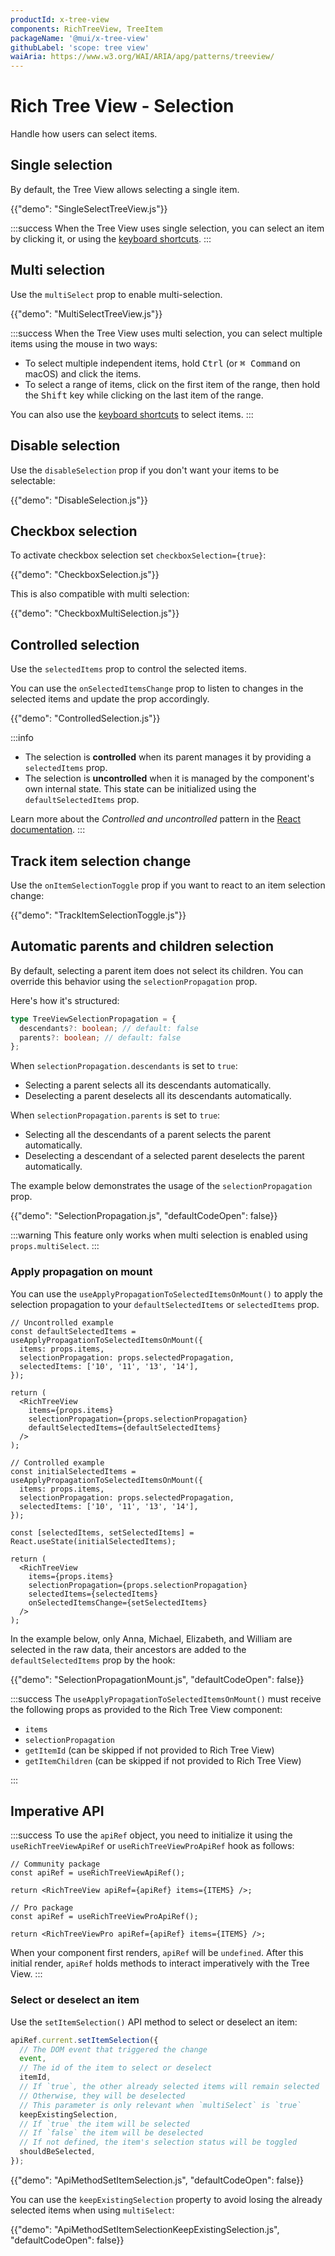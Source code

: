 ```yaml
---
productId: x-tree-view
components: RichTreeView, TreeItem
packageName: '@mui/x-tree-view'
githubLabel: 'scope: tree view'
waiAria: https://www.w3.org/WAI/ARIA/apg/patterns/treeview/
---
```


# Rich Tree View - Selection

<p class="description">Handle how users can select items.</p>

## Single selection

By default, the Tree View allows selecting a single item.

{{"demo": "SingleSelectTreeView.js"}}

:::success
When the Tree View uses single selection, you can select an item by clicking it,
or using the [keyboard shortcuts](/x/react-tree-view/accessibility/#on-single-select-trees).
:::

## Multi selection

Use the `multiSelect` prop to enable multi-selection.

{{"demo": "MultiSelectTreeView.js"}}

:::success
When the Tree View uses multi selection, you can select multiple items using the mouse in two ways:

- To select multiple independent items, hold <kbd class="key">Ctrl</kbd> (or <kbd class="key">⌘ Command</kbd> on macOS) and click the items.
- To select a range of items, click on the first item of the range, then hold the <kbd class="key">Shift</kbd> key while clicking on the last item of the range.

You can also use the [keyboard shortcuts](/x/react-tree-view/accessibility/#on-multi-select-trees) to select items.
:::

## Disable selection

Use the `disableSelection` prop if you don't want your items to be selectable:

{{"demo": "DisableSelection.js"}}

## Checkbox selection

To activate checkbox selection set `checkboxSelection={true}`:

{{"demo": "CheckboxSelection.js"}}

This is also compatible with multi selection:

{{"demo": "CheckboxMultiSelection.js"}}

## Controlled selection

Use the `selectedItems` prop to control the selected items.

You can use the `onSelectedItemsChange` prop to listen to changes in the selected items and update the prop accordingly.

{{"demo": "ControlledSelection.js"}}

:::info

- The selection is **controlled** when its parent manages it by providing a `selectedItems` prop.
- The selection is **uncontrolled** when it is managed by the component's own internal state. This state can be initialized using the `defaultSelectedItems` prop.

Learn more about the _Controlled and uncontrolled_ pattern in the [React documentation](https://react.dev/learn/sharing-state-between-components#controlled-and-uncontrolled-components).
:::

## Track item selection change

Use the `onItemSelectionToggle` prop if you want to react to an item selection change:

{{"demo": "TrackItemSelectionToggle.js"}}

## Automatic parents and children selection

By default, selecting a parent item does not select its children. You can override this behavior using the `selectionPropagation` prop.

Here's how it's structured:

```ts
type TreeViewSelectionPropagation = {
  descendants?: boolean; // default: false
  parents?: boolean; // default: false
};
```

When `selectionPropagation.descendants` is set to `true`:

- Selecting a parent selects all its descendants automatically.
- Deselecting a parent deselects all its descendants automatically.

When `selectionPropagation.parents` is set to `true`:

- Selecting all the descendants of a parent selects the parent automatically.
- Deselecting a descendant of a selected parent deselects the parent automatically.

The example below demonstrates the usage of the `selectionPropagation` prop.

{{"demo": "SelectionPropagation.js", "defaultCodeOpen": false}}

:::warning
This feature only works when multi selection is enabled using `props.multiSelect`.
:::

### Apply propagation on mount

You can use the `useApplyPropagationToSelectedItemsOnMount()` to apply the selection propagation to your `defaultSelectedItems` or `selectedItems` prop.

```tsx
// Uncontrolled example
const defaultSelectedItems = useApplyPropagationToSelectedItemsOnMount({
  items: props.items,
  selectionPropagation: props.selectedPropagation,
  selectedItems: ['10', '11', '13', '14'],
});

return (
  <RichTreeView
    items={props.items}
    selectionPropagation={props.selectionPropagation}
    defaultSelectedItems={defaultSelectedItems}
  />
);
```

```tsx
// Controlled example
const initialSelectedItems = useApplyPropagationToSelectedItemsOnMount({
  items: props.items,
  selectionPropagation: props.selectedPropagation,
  selectedItems: ['10', '11', '13', '14'],
});

const [selectedItems, setSelectedItems] = React.useState(initialSelectedItems);

return (
  <RichTreeView
    items={props.items}
    selectionPropagation={props.selectionPropagation}
    selectedItems={selectedItems}
    onSelectedItemsChange={setSelectedItems}
  />
);
```

In the example below, only Anna, Michael, Elizabeth, and William are selected in the raw data, their ancestors are added to the `defaultSelectedItems` prop by the hook:

{{"demo": "SelectionPropagationMount.js", "defaultCodeOpen": false}}

:::success
The `useApplyPropagationToSelectedItemsOnMount()` must receive the following props as provided to the Rich Tree View component:

- `items`
- `selectionPropagation`
- `getItemId` (can be skipped if not provided to Rich Tree View)
- `getItemChildren` (can be skipped if not provided to Rich Tree View)

:::

## Imperative API

:::success
To use the `apiRef` object, you need to initialize it using the `useRichTreeViewApiRef` or `useRichTreeViewProApiRef` hook as follows:

```tsx
// Community package
const apiRef = useRichTreeViewApiRef();

return <RichTreeView apiRef={apiRef} items={ITEMS} />;

// Pro package
const apiRef = useRichTreeViewProApiRef();

return <RichTreeViewPro apiRef={apiRef} items={ITEMS} />;
```

When your component first renders, `apiRef` will be `undefined`.
After this initial render, `apiRef` holds methods to interact imperatively with the Tree View.
:::

### Select or deselect an item

Use the `setItemSelection()` API method to select or deselect an item:

```ts
apiRef.current.setItemSelection({
  // The DOM event that triggered the change
  event,
  // The id of the item to select or deselect
  itemId,
  // If `true`, the other already selected items will remain selected
  // Otherwise, they will be deselected
  // This parameter is only relevant when `multiSelect` is `true`
  keepExistingSelection,
  // If `true` the item will be selected
  // If `false` the item will be deselected
  // If not defined, the item's selection status will be toggled
  shouldBeSelected,
});
```

{{"demo": "ApiMethodSetItemSelection.js", "defaultCodeOpen": false}}

You can use the `keepExistingSelection` property to avoid losing the already selected items when using `multiSelect`:

{{"demo": "ApiMethodSetItemSelectionKeepExistingSelection.js", "defaultCodeOpen": false}}
